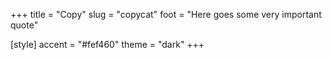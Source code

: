+++
title = "Copy"
slug = "copycat"
foot = "Here goes some very important quote"


[style]
    accent = "#fef460"
    theme = "dark"
+++
